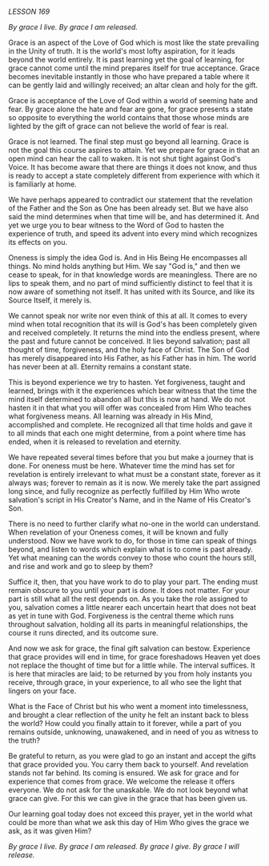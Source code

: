 *LESSON 169*

*By grace I live. By grace I am released.*

Grace is an aspect of the Love of God which is most like the state prevailing in the Unity of truth. It is the world's most lofty aspiration, for it leads beyond the world entirely. It is past learning yet the goal of learning, for grace cannot come until the mind prepares itself for true acceptance. Grace becomes inevitable instantly in those who have prepared a table where it can be gently laid and willingly received; an altar clean and holy for the gift.

Grace is acceptance of the Love of God within a world of seeming hate and fear. By grace alone the hate and fear are gone, for grace presents a state so opposite to everything the world contains that those whose minds are lighted by the gift of grace can not believe the world of fear is real.

Grace is not learned. The final step must go beyond all learning. Grace is not the goal this course aspires to attain. Yet we prepare for grace in that an open mind can hear the call to waken. It is not shut tight against God's Voice. It has become aware that there are things it does not know, and thus is ready to accept a state completely different from experience with which it is familiarly at home.

We have perhaps appeared to contradict our statement that the revelation of the Father and the Son as One has been already set. But we have also said the mind determines when that time will be, and has determined it. And yet we urge you to bear witness to the Word of God to hasten the experience of truth, and speed its advent into every mind which recognizes its effects on you.

Oneness is simply the idea God is. And in His Being He encompasses all things. No mind holds anything but Him. We say "God is," and then we cease to speak, for in that knowledge words are meaningless. There are no lips to speak them, and no part of mind sufficiently distinct to feel that it is now aware of something not itself. It has united with its Source, and like its Source Itself, it merely is.

We cannot speak nor write nor even think of this at all. It comes to every mind when total recognition that its will is God's has been completely given and received completely. It returns the mind into the endless present, where the past and future cannot be conceived. It lies beyond salvation; past all thought of time, forgiveness, and the holy face of Christ. The Son of God has merely disappeared into His Father, as his Father has in him. The world has never been at all. Eternity remains a constant state.

This is beyond experience we try to hasten. Yet forgiveness, taught and learned, brings with it the experiences which bear witness that the time the mind itself determined to abandon all but this is now at hand. We do not hasten it in that what you will offer was concealed from Him Who teaches what forgiveness means. All learning was already in His Mind, accomplished and complete. He recognized all that time holds and gave it to all minds that each one might determine, from a point where time has ended, when it is released to revelation and eternity.

We have repeated several times before that you but make a journey that is done. For oneness must be here. Whatever time the mind has set for revelation is entirely irrelevant to what must be a constant state, forever as it always was; forever to remain as it is now. We merely take the part assigned long since, and fully recognize as perfectly fulfilled by Him Who wrote salvation's script in His Creator's Name, and in the Name of His Creator's Son.

There is no need to further clarify what no-one in the world can understand. When revelation of your Oneness comes, it will be known and fully understood. Now we have work to do, for those in time can speak of things beyond, and listen to words which explain what is to come is past already. Yet what meaning can the words convey to those who count the hours still, and rise and work and go to sleep by them?

Suffice it, then, that you have work to do to play your part. The ending must remain obscure to you until your part is done. It does not matter. For your part is still what all the rest depends on. As you take the role assigned to you, salvation comes a little nearer each uncertain heart that does not beat as yet in tune with God. Forgiveness is the central theme which runs throughout salvation, holding all its parts in meaningful relationships, the course it runs directed, and its outcome sure.

And now we ask for grace, the final gift salvation can bestow. Experience that grace provides will end in time, for grace foreshadows Heaven yet does not replace the thought of time but for a little while. The interval suffices. It is here that miracles are laid; to be returned by you from holy instants you receive, through grace, in your experience, to all who see the light that lingers on your face.

What is the Face of Christ but his who went a moment into timelessness, and brought a clear reflection of the unity he felt an instant back to bless the world? How could you finally attain to it forever, while a part of you remains outside, unknowing, unawakened, and in need of you as witness to the truth?

Be grateful to return, as you were glad to go an instant and accept the gifts that grace provided you. You carry them back to yourself. And revelation stands not far behind. Its coming is ensured. We ask for grace and for experience that comes from grace. We welcome the release it offers everyone. We do not ask for the unaskable. We do not look beyond what grace can give. For this we can give in the grace that has been given us.

Our learning goal today does not exceed this prayer, yet in the world what could be more than what we ask this day of Him Who gives the grace we ask, as it was given Him?

_By grace I live. By grace I am released._
_By grace I give. By grace I will release._